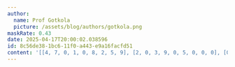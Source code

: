 ```yaml
---
author:
  name: Prof Gotkola
  picture: /assets/blog/authors/gotkola.png
maskRate: 0.43
date: 2025-04-17T20:00:02.038596
id: 8c56de38-1bc6-11f0-a443-e9a16facfd51
content: '[[4, 7, 0, 1, 0, 8, 2, 5, 9], [2, 0, 3, 9, 0, 5, 0, 0, 0], [0, 5, 9, 2, 4, 7, 6, 0, 0], [0, 2, 8, 0, 5, 9, 1, 7, 4], [3, 4, 0, 7, 8, 0, 0, 0, 5], [0, 9, 5, 4, 0, 6, 0, 2, 0], [0, 0, 2, 0, 0, 0, 0, 4, 6], [9, 6, 0, 0, 2, 4, 0, 1, 3], [0, 3, 4, 6, 0, 0, 0, 9, 0]]'
---
```


